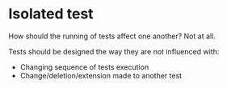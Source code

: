 # Isolated test
How should the running of tests affect one another? Not at all.

Tests should be designed the way they are not influenced with:
* Changing sequence of tests execution
* Change/deletion/extension made to another test
